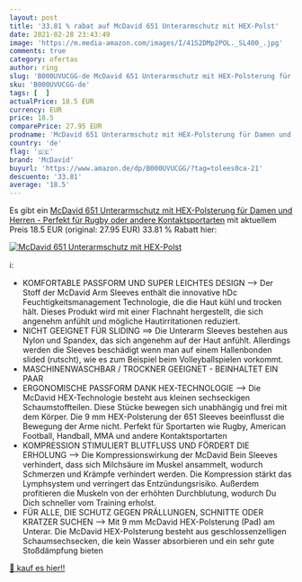 ```yaml
---
layout: post
title: '33.81 % rabat auf McDavid 651 Unterarmschutz mit HEX-Polst'
date: 2021-02-28 23:43:49
image: 'https://m.media-amazon.com/images/I/41S2DMp2POL._SL400_.jpg'
comments: true
category: ofertas
author: ring
slug: 'B000UVUCGG-de McDavid 651 Unterarmschutz mit HEX-Polsterung für Damen...'
sku: 'B000UVUCGG-de'
tags: [  ]
actualPrice: 18.5 EUR
currency: EUR
price: 18.5
comparePrice: 27.95 EUR
prodname: 'McDavid 651 Unterarmschutz mit HEX-Polsterung für Damen und Herren - Perfekt für Rugby oder andere Kontaktsportarten'
country: 'de'
flag: '🇩🇪'
brand: 'McDavid'
buyurl: 'https://www.amazon.de/dp/B000UVUCGG/?tag=tolees0ca-21'
descuento: '33.81'
average: '18.5'
---
```


Es gibt ein [McDavid 651 Unterarmschutz mit HEX-Polsterung für Damen und Herren - Perfekt für Rugby oder andere Kontaktsportarten](https://www.amazon.de/dp/B000UVUCGG/?tag=tolees0ca-21) mit aktuellem Preis 18.5 EUR (original: 27.95 EUR) 33.81 % Rabatt hier:

[![McDavid 651 Unterarmschutz mit HEX-Polst](https://m.media-amazon.com/images/I/41S2DMp2POL._SL400_.jpg)](https://www.amazon.de/dp/B000UVUCGG/?tag=tolees0ca-21)

ℹ️:

- KOMFORTABLE PASSFORM UND SUPER LEICHTES DESIGN --> Der Stoff der McDavid Arm Sleeves enthält die innovative hDc Feuchtigkeitsmanagement Technologie, die die Haut kühl und trocken hält. Dieses Produkt wird mit einer Flachnaht hergestellt, die sich angenehm anfühlt und mögliche Hautirritationen reduziert.
- NICHT GEEIGNET FÜR SLIDING ==> Die Unterarm Sleeves bestehen aus Nylon und Spandex, das sich angenehm auf der Haut anfühlt. Allerdings werden die Sleeves beschädigt wenn man auf einem Hallenbonden slided (rutscht), wie es zum Beispiel beim Volleyballspielen vorkommt.
- MASCHINENWASCHBAR / TROCKNER GEEIGNET - BEINHALTET EIN PAAR
- ERGONOMISCHE PASSFORM DANK HEX-TECHNOLOGIE --> Die McDavid HEX-Technologie besteht aus kleinen sechseckigen Schaumstoffteilen. Diese Stücke bewegen sich unabhängig und frei mit dem Körper. Die 9 mm HEX-Polsterung der 651 Sleeves beeinflusst die Bewegung der Arme nicht. Perfekt für Sportarten wie Rugby, American Football, Handball, MMA und andere Kontaktsportarten
- KOMPRESSION STIMULIERT BLUTFLUSS UND FÖRDERT DIE ERHOLUNG --> Die Kompressionswirkung der McDavid Bein Sleeves verhindert, dass sich Milchsäure im Muskel ansammelt, wodurch Schmerzen und Krämpfe verhindert werden. Die Kompression stärkt das Lymphsystem und verringert das Entzündungsrisiko. Außerdem profitieren die Muskeln von der erhöhten Durchblutung, wodurch Du Dich schneller vom Training erholst.
- FÜR ALLE, DIE SCHUTZ GEGEN PRÄLLUNGEN, SCHNITTE ODER KRATZER SUCHEN --> Mit 9 mm McDavid HEX-Polsterung (Pad) am Unterar. Die McDavid HEX-Polsterung besteht aus geschlossenzelligen Schaumsechsecken, die kein Wasser absorbieren und ein sehr gute Stoßdämpfung bieten

[🛒 kauf es hier!!](https://www.amazon.de/dp/B000UVUCGG/?tag=tolees0ca-21)
